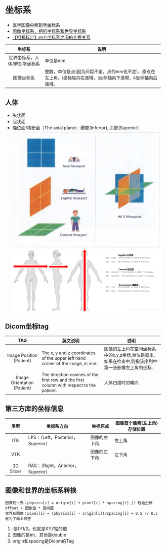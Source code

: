 # 坐标系

* [医学图像中解剖学坐标系](https://www.cnblogs.com/biaohuang/p/14419118.html)
* [图像坐标系，相机坐标系和世界坐标系](https://blog.csdn.net/weicao1990/article/details/82688446)
* [【相机标定】四个坐标系之间的变换关系](https://cloud.tencent.com/developer/article/1820935)

| 坐标系 | 说明 |
| :----: | ---- |
| 世界坐标系，人体/解剖学坐标系 | 单位是mm |
| 图像坐标系 | 整数，单位是点(因为间距不定，点的mm也不定)，原点在左上角。i坐标轴向右递增，j坐标轴向下递增，k坐标轴向后递增。 |

## 人体
* 矢状面
* 冠状面
* 轴位面/横断面（The axial plane）:脚部(Inferior), 头部(Superior)
![mpr](../s/mpr.jpg)
![人体坐标系](../s/PatientCoordinateSystem.png)

## Dicom坐标tag
| TAG | 英文说明 | 说明 |
| :----: | ---- | ---- |
| Image Position (Patient) | The x, y and z coordinates of the upper left hand corner of the image, in mm. | 图像的左上角在空间坐标系中的x,y,z坐标,单位是毫米. 如果在检查中,则指该序列中第一张影像左上角的坐标. |
| Image Orientation (Patient) | The direction cosines of the first row and the first column with respect to the patient. | 人体扫描时的朝向 |

## 第三方库的坐标信息
| 类型 | 坐标系方向 | 坐标原点 | 图像首个像素(左上角)存储位置 |
| :----: | ---- | ---- | ---- |
| ITK | LPS：（Left，Posterior，Superior）| 图像的左下角 | 左上角 |
| VTK |  | 图像的左下角 | 左下角 |
| 3D Slicer | RAS：（Right，Anterior，Superior） |  |  |

## 图像和世界的坐标系转换
```
图像到世界：physics[i] = origin[i] + pixel[i] * spacing[i] // 起始坐标offset + 图像值 * 层间距
世界到图像：pixel[i] = (physics[i] - origin[i])/spacing[i] + 0.5 // 0.5是为了向上取整
```

1. i是0/1/2。也就是XYZ轴的值
1. 图像的是int，其他是double
1. origin和spacing是Dicom的Tag
